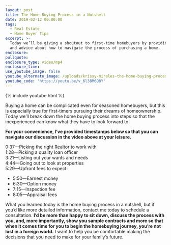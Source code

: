 ```yaml
---
layout: post
title: The Home Buying Process in a Nutshell
date: 2019-02-12 00:00:00
tags:
  - Real Estate
  - Home Buyer Tips
excerpt: >-
  Today we’ll be giving a shoutout to first-time homebuyers by providing tips
  and advice about how to navigate the process of purchasing a home.
enclosure:
pullquote:
enclosure_type: video/mp4
enclosure_time:
use_youtube_image: false
youtube_alternate_image: /uploads/krissy-mireles-the-home-buying-process-explained-youtube.jpg
youtube_code: 'https://youtu.be/v_6l38M6Q8Y'
---
```


{% include youtube.html %}

Buying a home can be complicated even for seasoned homebuyers, but this is especially true for first-timers pursuing their dreams of homeownership. Today we’ll break down the home buying process into steps so that the inexperienced can know what they have to look forward to.

**For your convenience, I’ve provided timestamps below so that you can navigate our discussion in the video above at your leisure.**

0:37—Picking the right Realtor to work with<br>1:28—Picking a quality loan officer<br>3:21—Listing out your wants and needs<br>4:44—Going out to look at properties<br>5:29—Upfront fees to expect:

* 5:50—Earnest money
* 6:30—Option money
* 7:15—Inspection fee
* 8:05—Appraisal fees

What you learned today is the home buying process in a nutshell, but if you’d like more detailed information, contact me today to schedule a consultation. **I’d be more than happy to sit down, discuss the process with you, and, more importantly, show you sample contracts and more so that when it comes time for you to begin the homebuying journey, you’re not lost in a foreign world.** I want to help you be comfortable making the decisions that you need to make for your family’s future.